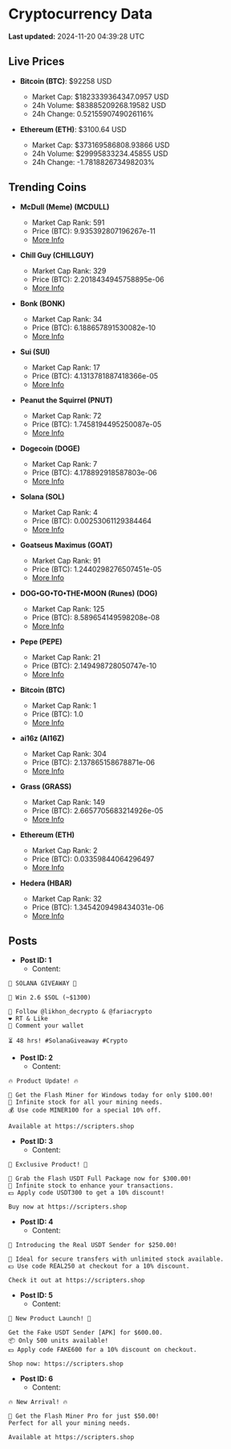 # Cryptocurrency Data

**Last updated:** 2024-11-20 04:39:28 UTC

## Live Prices
- **Bitcoin (BTC)**: $92258 USD
  - Market Cap: $1823339364347.0957 USD
  - 24h Volume: $83885209268.19582 USD
  - 24h Change: 0.5215590749026116%

- **Ethereum (ETH)**: $3100.64 USD
  - Market Cap: $373169586808.93866 USD
  - 24h Volume: $29995833234.45855 USD
  - 24h Change: -1.781882673498203%

## Trending Coins
- **McDull (Meme) (MCDULL)**
  - Market Cap Rank: 591
  - Price (BTC): 9.935392807196267e-11
  - [More Info](https://www.coingecko.com/en/coins/mcdull-meme)

- **Chill Guy (CHILLGUY)**
  - Market Cap Rank: 329
  - Price (BTC): 2.2018434945758895e-06
  - [More Info](https://www.coingecko.com/en/coins/chill-guy)

- **Bonk (BONK)**
  - Market Cap Rank: 34
  - Price (BTC): 6.188657891530082e-10
  - [More Info](https://www.coingecko.com/en/coins/bonk)

- **Sui (SUI)**
  - Market Cap Rank: 17
  - Price (BTC): 4.1313781887418366e-05
  - [More Info](https://www.coingecko.com/en/coins/sui)

- **Peanut the Squirrel (PNUT)**
  - Market Cap Rank: 72
  - Price (BTC): 1.7458194495250087e-05
  - [More Info](https://www.coingecko.com/en/coins/peanut-the-squirrel)

- **Dogecoin (DOGE)**
  - Market Cap Rank: 7
  - Price (BTC): 4.178892918587803e-06
  - [More Info](https://www.coingecko.com/en/coins/dogecoin)

- **Solana (SOL)**
  - Market Cap Rank: 4
  - Price (BTC): 0.00253061129384464
  - [More Info](https://www.coingecko.com/en/coins/solana)

- **Goatseus Maximus (GOAT)**
  - Market Cap Rank: 91
  - Price (BTC): 1.2440298276507451e-05
  - [More Info](https://www.coingecko.com/en/coins/goatseus-maximus)

- **DOG•GO•TO•THE•MOON (Runes) (DOG)**
  - Market Cap Rank: 125
  - Price (BTC): 8.589654149598208e-08
  - [More Info](https://www.coingecko.com/en/coins/dog-go-to-the-moon-runes-2)

- **Pepe (PEPE)**
  - Market Cap Rank: 21
  - Price (BTC): 2.149498728050747e-10
  - [More Info](https://www.coingecko.com/en/coins/pepe)

- **Bitcoin (BTC)**
  - Market Cap Rank: 1
  - Price (BTC): 1.0
  - [More Info](https://www.coingecko.com/en/coins/bitcoin)

- **ai16z (AI16Z)**
  - Market Cap Rank: 304
  - Price (BTC): 2.137865158678871e-06
  - [More Info](https://www.coingecko.com/en/coins/ai16z)

- **Grass (GRASS)**
  - Market Cap Rank: 149
  - Price (BTC): 2.6657705683214926e-05
  - [More Info](https://www.coingecko.com/en/coins/grass)

- **Ethereum (ETH)**
  - Market Cap Rank: 2
  - Price (BTC): 0.03359844064296497
  - [More Info](https://www.coingecko.com/en/coins/ethereum)

- **Hedera (HBAR)**
  - Market Cap Rank: 32
  - Price (BTC): 1.3454209498434031e-06
  - [More Info](https://www.coingecko.com/en/coins/hedera)

## Posts
- **Post ID: 1**
  - Content:
```
🚀 SOLANA GIVEAWAY 🚀

🎁 Win 2.6 $SOL (~$1300)

🤝 Follow @likhon_decrypto & @fariacrypto
❤️ RT & Like
💬 Comment your wallet

⏳ 48 hrs! #SolanaGiveaway #Crypto
```

- **Post ID: 2**
  - Content:
```
🔥 Product Update! 🔥

🚀 Get the Flash Miner for Windows today for only $100.00!
🔋 Infinite stock for all your mining needs.
💰 Use code MINER100 for a special 10% off.

Available at https://scripters.shop
```

- **Post ID: 3**
  - Content:
```
🎁 Exclusive Product! 🎁

💸 Grab the Flash USDT Full Package now for $300.00!
🎉 Infinite stock to enhance your transactions.
💵 Apply code USDT300 to get a 10% discount!

Buy now at https://scripters.shop
```

- **Post ID: 4**
  - Content:
```
💎 Introducing the Real USDT Sender for $250.00!

💼 Ideal for secure transfers with unlimited stock available.
💵 Use code REAL250 at checkout for a 10% discount.

Check it out at https://scripters.shop
```

- **Post ID: 5**
  - Content:
```
🚀 New Product Launch! 🚀

Get the Fake USDT Sender [APK] for $600.00.
📦 Only 500 units available!
💵 Apply code FAKE600 for a 10% discount on checkout.

Shop now: https://scripters.shop
```

- **Post ID: 6**
  - Content:
```
🔥 New Arrival! 🔥

💸 Get the Flash Miner Pro for just $50.00!
Perfect for all your mining needs.

Available at https://scripters.shop
```

